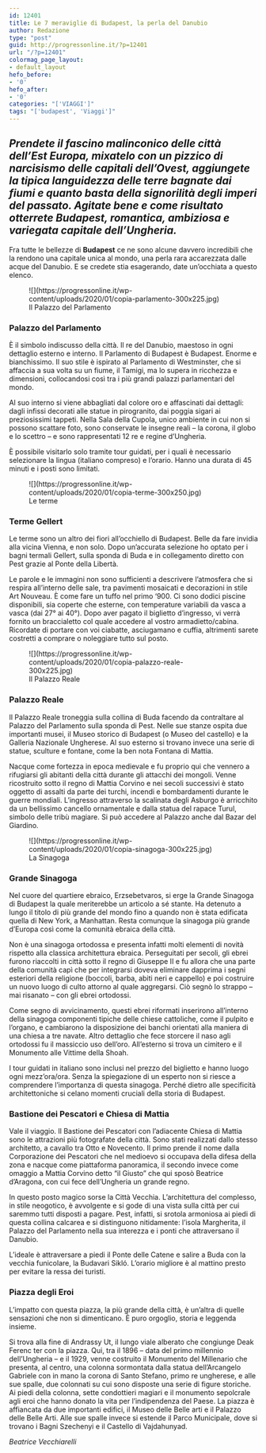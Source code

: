 ```yaml
---
id: 12401
title: Le 7 meraviglie di Budapest, la perla del Danubio
author: Redazione
type: "post"
guid: http://progressonline.it/?p=12401
url: "/?p=12401"
colormag_page_layout:
- default_layout
hefo_before:
- '0'
hefo_after:
- '0'
categories: "['VIAGGI']"
tags: "['budapest', 'Viaggi']"
---
```


## *Prendete il fascino malinconico delle città dell’Est Europa, mixatelo con un pizzico di narcisismo delle capitali dell’Ovest, aggiungete la tipica languidezza delle terre bagnate dai fiumi e quanto basta della signorilità degli imperi del passato. Agitate bene e come risultato otterrete Budapest, romantica, ambiziosa e variegata capitale dell’Ungheria.*

Fra tutte le bellezze di **Budapest** ce ne sono alcune davvero incredibili che la rendono una capitale unica al mondo, una perla rara accarezzata dalle acque del Danubio. E se credete stia esagerando, date un’occhiata a questo elenco.

<figure aria-describedby="caption-attachment-12404" class="wp-caption aligncenter" id="attachment_12404" style="width: 400px">![](https://progressonline.it/wp-content/uploads/2020/01/copia-parlamento-300x225.jpg)<figcaption class="wp-caption-text" id="caption-attachment-12404">Il Palazzo del Parlamento</figcaption></figure>

### **Palazzo del Parlamento**

È il simbolo indiscusso della città. Il re del Danubio, maestoso in ogni dettaglio esterno e interno. Il Parlamento di Budapest è Budapest. Enorme e bianchissimo. Il suo stile è ispirato al Parlamento di Westminster, che si affaccia a sua volta su un fiume, il Tamigi, ma lo supera in ricchezza e dimensioni, collocandosi così tra i più grandi palazzi parlamentari del mondo.

Al suo interno si viene abbagliati dal colore oro e affascinati dai dettagli: dagli infissi decorati alle statue in pirogranito, dai poggia sigari ai preziosissimi tappeti. Nella Sala della Cupola, unico ambiente in cui non si possono scattare foto, sono conservate le insegne reali – la corona, il globo e lo scettro – e sono rappresentati 12 re e regine d’Ungheria.

È possibile visitarlo solo tramite tour guidati, per i quali è necessario selezionare la lingua (italiano compreso) e l’orario. Hanno una durata di 45 minuti e i posti sono limitati.

<figure aria-describedby="caption-attachment-12406" class="wp-caption aligncenter" id="attachment_12406" style="width: 400px">![](https://progressonline.it/wp-content/uploads/2020/01/copia-terme-300x250.jpg)<figcaption class="wp-caption-text" id="caption-attachment-12406">Le terme</figcaption></figure>

### **Terme Gellert**

Le terme sono un altro dei fiori all’occhiello di Budapest. Belle da fare invidia alla vicina Vienna, e non solo. Dopo un’accurata selezione ho optato per i bagni termali Gellert, sulla sponda di Buda e in collegamento diretto con Pest grazie al Ponte della Libertà.

Le parole e le immagini non sono sufficienti a descrivere l’atmosfera che si respira all’interno delle sale, tra pavimenti mosaicati e decorazioni in stile Art Nouveau. È come fare un tuffo nel primo ‘900. Ci sono dodici piscine disponibili, sia coperte che esterne, con temperature variabili da vasca a vasca (dai 27° ai 40°). Dopo aver pagato il biglietto d’ingresso, vi verrà fornito un braccialetto col quale accedere al vostro armadietto/cabina. Ricordate di portare con voi ciabatte, asciugamano e cuffia, altrimenti sarete costretti a comprare o noleggiare tutto sul posto.

<figure aria-describedby="caption-attachment-12403" class="wp-caption aligncenter" id="attachment_12403" style="width: 400px">![](https://progressonline.it/wp-content/uploads/2020/01/copia-palazzo-reale-300x225.jpg)<figcaption class="wp-caption-text" id="caption-attachment-12403">Il Palazzo Reale</figcaption></figure>

### **Palazzo Reale**

Il Palazzo Reale troneggia sulla collina di Buda facendo da contraltare al Palazzo del Parlamento sulla sponda di Pest. Nelle sue stanze ospita due importanti musei, il Museo storico di Budapest (o Museo del castello) e la Galleria Nazionale Ungherese. Al suo esterno si trovano invece una serie di statue, sculture e fontane, come la ben nota Fontana di Mattia.

Nacque come fortezza in epoca medievale e fu proprio qui che vennero a rifugiarsi gli abitanti della città durante gli attacchi dei mongoli. Venne ricostruito sotto il regno di Mattia Corvino e nei secoli successivi è stato oggetto di assalti da parte dei turchi, incendi e bombardamenti durante le guerre mondiali. L’ingresso attraverso la scalinata degli Asburgo è arricchito da un bellissimo cancello ornamentale e dalla statua del rapace Turul, simbolo delle tribù magiare. Si può accedere al Palazzo anche dal Bazar del Giardino.

<figure aria-describedby="caption-attachment-12405" class="wp-caption aligncenter" id="attachment_12405" style="width: 400px">![](https://progressonline.it/wp-content/uploads/2020/01/copia-sinagoga-300x225.jpg)<figcaption class="wp-caption-text" id="caption-attachment-12405">La Sinagoga</figcaption></figure>

### **Grande Sinagoga**

Nel cuore del quartiere ebraico, Erzsebetvaros, si erge la Grande Sinagoga di Budapest la quale meriterebbe un articolo a sé stante. Ha detenuto a lungo il titolo di più grande del mondo fino a quando non è stata edificata quella di New York, a Manhattan. Resta comunque la sinagoga più grande d’Europa così come la comunità ebraica della città.

Non è una sinagoga ortodossa e presenta infatti molti elementi di novità rispetto alla classica architettura ebraica. Perseguitati per secoli, gli ebrei furono riaccolti in città sotto il regno di Giuseppe II e fu allora che una parte della comunità capì che per integrarsi doveva eliminare dapprima i segni esteriori della religione (boccoli, barba, abiti neri e cappello) e poi costruire un nuovo luogo di culto attorno al quale aggregarsi. Ciò segnò lo strappo – mai risanato – con gli ebrei ortodossi.

Come segno di avvicinamento, questi ebrei riformati inserirono all’interno della sinagoga componenti tipiche delle chiese cattoliche, come il pulpito e l’organo, e cambiarono la disposizione dei banchi orientati alla maniera di una chiesa a tre navate. Altro dettaglio che fece storcere il naso agli ortodossi fu il massiccio uso dell’oro. All’esterno si trova un cimitero e il Monumento alle Vittime della Shoah.

I tour guidati in italiano sono inclusi nel prezzo del biglietto e hanno luogo ogni mezz’ora/ora. Senza la spiegazione di un esperto non si riesce a comprendere l’importanza di questa sinagoga. Perché dietro alle specificità architettoniche si celano momenti cruciali della storia di Budapest.

### **Bastione dei Pescatori e Chiesa di Mattia**

Vale il viaggio. Il Bastione dei Pescatori con l’adiacente Chiesa di Mattia sono le attrazioni più fotografate della città. Sono stati realizzati dallo stesso architetto, a cavallo tra Otto e Novecento. Il primo prende il nome dalla Corporazione dei Pescatori che nel medioevo si occupava della difesa della zona e nacque come piattaforma panoramica, il secondo invece come omaggio a Mattia Corvino detto “il Giusto” che qui sposò Beatrice d’Aragona, con cui fece dell’Ungheria un grande regno.

In questo posto magico sorse la Città Vecchia. L’architettura del complesso, in stile neogotico, è avvolgente e si gode di una vista sulla città per cui saremmo tutti disposti a pagare. Pest, infatti, si srotola armoniosa ai piedi di questa collina calcarea e si distinguono nitidamente: l’isola Margherita, il Palazzo del Parlamento nella sua interezza e i ponti che attraversano il Danubio.

L’ideale è attraversare a piedi il Ponte delle Catene e salire a Buda con la vecchia funicolare, la Budavari Sikló. L’orario migliore è al mattino presto per evitare la ressa dei turisti.

### **Piazza degli Eroi**

L’impatto con questa piazza, la più grande della città, è un’altra di quelle sensazioni che non si dimenticano. È puro orgoglio, storia e leggenda insieme.

Si trova alla fine di Andrassy Ut, il lungo viale alberato che congiunge Deak Ferenc ter con la piazza. Qui, tra il 1896 – data del primo millennio dell’Ungheria – e il 1929, venne costruito il Monumento del Millenario che presenta, al centro, una colonna sormontata dalla statua dell’Arcangelo Gabriele con in mano la corona di Santo Stefano, primo re ungherese, e alle sue spalle, due colonnati su cui sono disposte una serie di figure storiche. Ai piedi della colonna, sette condottieri magiari e il monumento sepolcrale agli eroi che hanno donato la vita per l’indipendenza del Paese. La piazza è affiancata da due importanti edifici, il Museo delle Belle arti e il Palazzo delle Belle Arti. Alle sue spalle invece si estende il Parco Municipale, dove si trovano i Bagni Szechenyi e il Castello di Vajdahunyad.

*Beatrice Vecchiarelli*